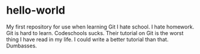 # hello-world
My first repository for use when learning Git
I hate school. I hate homework. Git is hard to learn. Codeschools sucks. Their tutorial on Git is the worst thing I have read in my life. I could write a better tutorial than that. Dumbasses.
